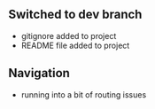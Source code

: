 ## Switched to dev branch

-   gitignore added to project
-   README file added to project

## Navigation

-   running into a bit of routing issues

